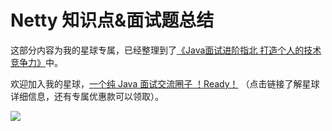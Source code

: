 # Netty 知识点&面试题总结

这部分内容为我的星球专属，已经整理到了[《Java面试进阶指北  打造个人的技术竞争力》](https://www.yuque.com/docs/share/f37fc804-bfe6-4b0d-b373-9c462188fec7?# )中。

欢迎加入我的星球，[一个纯 Java 面试交流圈子 ！Ready！](https://sourl.cn/v9dbdC) （点击链接了解星球详细信息，还有专属优惠款可以领取）。

![](https://img-blog.csdnimg.cn/edc9fdecdfa644e98784a379f46c7a8b.png)